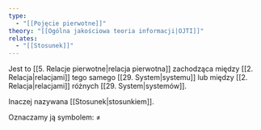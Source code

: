 ```yaml
---
type:
  - "[[Pojęcie pierwotne]]"
theory: "[[Ogólna jakościowa teoria informacji|OJTI]]"
relates:
  - "[[Stosunek]]"
---
```

Jest to [[5. Relacje pierwotne|relacja pierwotna]] zachodząca między [[2. Relacja|relacjami]] tego samego [[29. System|systemu]] lub między [[2. Relacja|relacjami]] różnych [[29. System|systemów]].

Inaczej nazywana [[Stosunek|stosunkiem]].

Oznaczamy ją symbolem: $\neq$ 